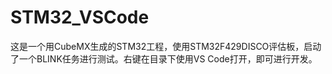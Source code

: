 # STM32_VSCode

这是一个用CubeMX生成的STM32工程，使用STM32F429DISCO评估板，启动了一个BLINK任务进行测试。右键在目录下使用VS Code打开，即可进行开发。